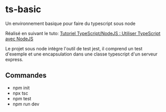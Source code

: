 # ts-basic
Un environnement basique pour faire du typescript sous node

Réalisé en suivant le tuto:
  [Tutoriel TypeScript/NodeJS : Utiliser TypeScript avec NodeJS](https://youtu.be/a3nj66pzKJ0)
  
Le projet sous node intègre l'outil de test jest, il comprend un test d'exemple et une encapsulation dans une classe typescript d'un serveur express.

## Commandes
  * npm init
  * npx tsc
  * npm test
  * npm run dev
